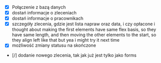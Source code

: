 - [x] Połączenie z bazą danych
- [x] dostań informacje o zleceniach
- [x] dostań informacje o pracownikach
- [x] szczegóły zlecenia, gdzie jest lista napraw oraz data, i czy opłacone
i thought about making the first elements have same flex basis, so they have same length, and then moving the other elements to the start, so they align left like that but yea i might try it next time
- [x] możliwość zmiany statusu na skończone
- [/] dodanie nowego zlecenia, tak jak już jest tylko jako forms
